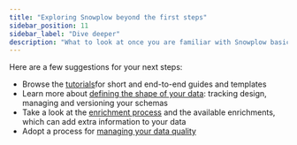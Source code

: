 ```yaml
---
title: "Exploring Snowplow beyond the first steps"
sidebar_position: 11
sidebar_label: "Dive deeper"
description: "What to look at once you are familiar with Snowplow basics"
---
```


Here are a few suggestions for your next steps:
* Browse the [tutorials](/tutorials)for short and end-to-end guides and templates
* Learn more about [defining the shape of your data](/docs/data-product-studio/index.md): tracking design, managing and versioning your schemas
* Take a look at the [enrichment process](/docs/pipeline/enrichments/index.md) and the available enrichments, which can add extra information to your data
* Adopt a process for [managing your data quality](/docs/data-product-studio/data-quality/failed-events/index.md)

